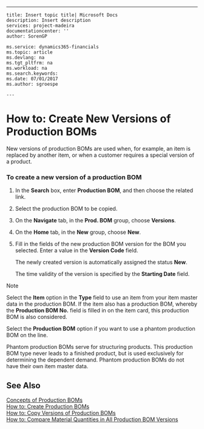 ---
    title: Insert topic title| Microsoft Docs
    description: Insert description
    services: project-madeira
    documentationcenter: ''
    author: SorenGP

    ms.service: dynamics365-financials
    ms.topic: article
    ms.devlang: na
    ms.tgt_pltfrm: na
    ms.workload: na
    ms.search.keywords:
    ms.date: 07/01/2017
    ms.author: sgroespe

    ---
# How to: Create New Versions of Production BOMs
New versions of production BOMs are used when, for example, an item is replaced by another item, or when a customer requires a special version of a product.  
  
### To create a new version of a production BOM  
  
1.  In the **Search** box, enter **Production BOM**, and then choose the related link.  
  
2.  Select the production BOM to be copied.  
  
3.  On the **Navigate** tab, in the **Prod. BOM** group, choose **Versions**.  
  
4.  On the **Home** tab, in the **New** group, choose **New**.  
  
5.  Fill in the fields of the new production BOM version for the BOM you selected. Enter a value in the **Version Code** field.  
  
     The newly created version is automatically assigned the status **New**.  
  
     The time validity of the version is specified by the **Starting Date** field.  
  
> [!NOTE]  
>  Select the **Item** option in the **Type** field to use an item from your item master data in the production BOM. If the item also has a production BOM, whereby the **Production BOM No.** field is filled in on the item card, this production BOM is also considered.  
>   
>  Select the **Production BOM** option if you want to use a phantom production BOM on the line.  
>   
>  Phantom production BOMs serve for structuring products. This production BOM type never leads to a finished product, but is used exclusively for determining the dependent demand. Phantom production BOMs do not have their own item master data.  
  
## See Also  
 [Concepts of Production BOMs](../FullExperience/concepts-of-production-boms.md)   
 [How to: Create Production BOMs](../FullExperience/how-to-create-production-boms.md)   
 [How to: Copy Versions of Production BOMs](../FullExperience/how-to-copy-versions-of-production-boms.md)   
 [How to: Compare Material Quantities in All Production BOM Versions](../FullExperience/how-to-compare-material-quantities-in-all-production-bom-versions.md)